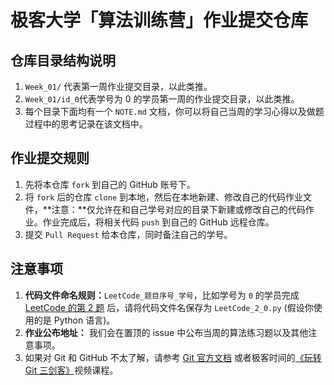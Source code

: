 # 极客大学「算法训练营」作业提交仓库


## 仓库目录结构说明

1. `Week_01/` 代表第一周作业提交目录，以此类推。
2. `Week_01/id_0`代表学号为 0 的学员第一周的作业提交目录，以此类推。
3. 每个目录下面均有一个 `NOTE.md` 文档，你可以将自己当周的学习心得以及做题过程中的思考记录在该文档中。

## 作业提交规则

1. 先将本仓库 `fork` 到自己的 GitHub 账号下。
2. 将 `fork` 后的仓库 `clone` 到本地，然后在本地新建、修改自己的代码作业文件，**注意：**仅允许在和自己学号对应的目录下新建或修改自己的代码作业。作业完成后，将相关代码 `push` 到自己的 GitHub 远程仓库。
3. 提交 `Pull Request` 给本仓库，同时备注自己的学号。

## 注意事项

1. **代码文件命名规则：**`LeetCode_题目序号_学号`，比如学号为 `0` 的学员完成 [LeetCode 的第 2 题](https://leetcode.com/problems/add-two-numbers/description/) 后，请将代码文件名保存为  `LeetCode_2_0.py` (假设你使用的是 Python 语言)。
2. **作业公布地址：** 我们会在置顶的 issue 中公布当周的算法练习题以及其他注意事项。
3. 如果对 Git 和 GitHub 不太了解，请参考 [Git 官方文档](https://git-scm.com/book/zh/v2) 或者极客时间的[《玩转 Git 三剑客》](https://time.geekbang.org/course/intro/145)视频课程。